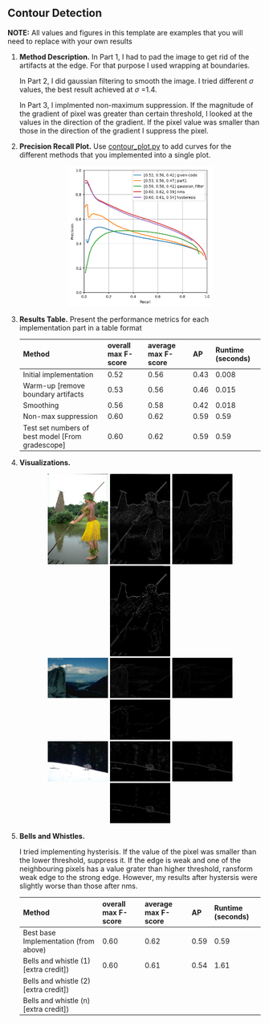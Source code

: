 ## Contour Detection

**NOTE:** All values and figures in this template are examples that you will need to replace with your own results

1. **Method Description.** In Part 1, I had to pad the image to get rid of the artifacts at the edge. For that purpose I used wrapping at boundaries.

   In Part 2, I did gaussian filtering to smooth the image. I tried different $`\sigma`$ values, the best result achieved at $`\sigma`$ =1.4.

   In Part 3, I implmented non-maximum suppression. If the magnitude of the gradient of pixel was greater than certain threshold, I looked at the values in the direction of the gradient. If the pixel value was smaller than those in the direction of the gradient I suppress the pixel.


2. **Precision Recall Plot.**  Use [contour_plot.py](contours/../contour_plot.py) to add curves for the different methods that you implemented into a single plot.
   
   <div align="center">
      <img src="plot.png" width="60%">
   </div>

3. **Results Table.**  Present the performance metrics for each implementation part in a table format

   | Method | overall max F-score | average max F-score | AP | Runtime (seconds) |
   | ----------- | --- | --- | ---  | --- |
   | Initial implementation | 0.52 | 0.56 | 0.43 | 0.008 |
   | Warm-up [remove boundary artifacts | 0.53 | 0.56 | 0.46 | 0.015 |
   | Smoothing | 0.56 | 0.58 | 0.42 | 0.018 |
   | Non-max suppression | 0.60 | 0.62 | 0.59 | 0.59 |
   | Test set numbers of best model [From gradescope] | 0.60 | 0.62 | 0.59 | 0.59 |

4. **Visualizations.** 
   <div align="center">
      <img src="101087_raw.jpg" width="25%">
      <img src="101087_part1.png" width="25%">
      <img src="101087_gf.png" width="25%">
      <img src="101087_nms.png" width="25%">
   </div>

   <div align="center">
      <img src="14037_raw.jpg" width="25%">
      <img src="14037_part1.png" width="25%">
      <img src="14037_gf.png" width="25%">
      <img src="14037_nms.png" width="25%">
   </div>

   <div align="center">
      <img src="167062_raw.jpg" width="25%" >
      <img src="167062_part1.png" width="25%">
      <img src="167062_gf.png" width="25%">
      <img src="167062_nms.png" width="25%">
   </div>

5. **Bells and Whistles.** 

   I tried implementing hysterisis. If the value of the pixel was smaller than the lower threshold, suppress it. If the edge is weak and one of the neighbouring pixels has a value grater than higher threshold, ransform weak edge to the strong edge. However, my results after hystersis were slightly worse than those after nms. 
   
   | Method | overall max F-score | average max F-score | AP | Runtime (seconds) |
   | ----------- | --- | --- | ---  | --- |
   | Best base Implementation (from above) | 0.60 | 0.62 | 0.59 | 0.59 |
   | Bells and whistle (1) [extra credit]) | 0.60 | 0.61 | 0.54 | 1.61
   | Bells and whistle (2) [extra credit]) | | | |
   | Bells and whistle (n) [extra credit]) | | | |